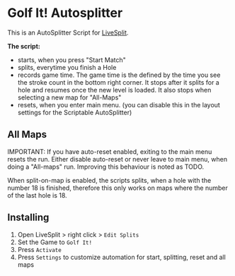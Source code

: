 # Golf It! Autosplitter

This is an AutoSplitter Script for [LiveSplit](https://github.com/LiveSplit/LiveSplit). 

**The script:**
* starts, when you press "Start Match"
* splits, everytime you finish a Hole
* records game time. The game time is the defined by the time you see the stroke count in the bottom right corner. It stops after it splits for a hole and resumes once the new level is loaded. It also stops when selecting a new map for "All-Maps"
* resets, when you enter main menu. (you can disable this in the layout settings for the Scriptable AutoSplitter)

## All Maps
IMPORTANT: If you have auto-reset enabled, exiting to the main menu resets the run. Either disable auto-reset or never leave to main menu, when doing a "All-maps" run. Improving this behaviour is noted as TODO.

When split-on-map is enabled, the scripts splits, when a hole with the number 18 is finished, therefore this only works on maps where the number of the last hole is 18.

## Installing
 1. Open LiveSplit > right click > `Edit Splits`
 2. Set the Game to `Golf It!`
 3. Press `Activate`
 4. Press `Settings` to customize automation for start, splitting, reset and all maps

